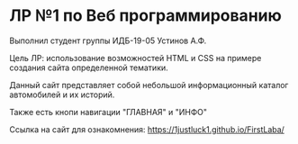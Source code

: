 # ЛР №1 по Веб программированию

Выполнил студент группы ИДБ-19-05 Устинов А.Ф.

Цель ЛР: использование возможностей HTML и CSS на примере создания сайта определенной тематики.

Данный сайт представляет собой небольшой информационный каталог автомобилей и их историй.

Также есть кнопи навигации "ГЛАВНАЯ" и "ИНФО"

Ссылка на сайт для ознакомнения:  https://1justluck1.github.io/FirstLaba/
